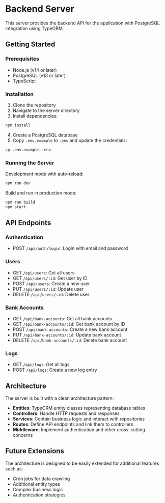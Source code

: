 
# Backend Server

This server provides the backend API for the application with PostgreSQL integration using TypeORM.

## Getting Started

### Prerequisites

- Node.js (v14 or later)
- PostgreSQL (v13 or later)
- TypeScript

### Installation

1. Clone the repository
2. Navigate to the server directory
3. Install dependencies:

```bash
npm install
```

4. Create a PostgreSQL database
5. Copy `.env.example` to `.env` and update the credentials:

```bash
cp .env.example .env
```

### Running the Server

Development mode with auto-reload:

```bash
npm run dev
```

Build and run in production mode:

```bash
npm run build
npm start
```

## API Endpoints

### Authentication

- POST `/api/auth/login`: Login with email and password

### Users

- GET `/api/users`: Get all users
- GET `/api/users/:id`: Get user by ID
- POST `/api/users`: Create a new user
- PUT `/api/users/:id`: Update user
- DELETE `/api/users/:id`: Delete user

### Bank Accounts

- GET `/api/bank-accounts`: Get all bank accounts
- GET `/api/bank-accounts/:id`: Get bank account by ID
- POST `/api/bank-accounts`: Create a new bank account
- PUT `/api/bank-accounts/:id`: Update bank account
- DELETE `/api/bank-accounts/:id`: Delete bank account

### Logs

- GET `/api/logs`: Get all logs
- POST `/api/logs`: Create a new log entry

## Architecture

The server is built with a clean architecture pattern:

- **Entities**: TypeORM entity classes representing database tables
- **Controllers**: Handle HTTP requests and responses
- **Services**: Contain business logic and interact with repositories
- **Routes**: Define API endpoints and link them to controllers
- **Middleware**: Implement authentication and other cross-cutting concerns

## Future Extensions

The architecture is designed to be easily extended for additional features such as:

- Cron jobs for data crawling
- Additional entity types
- Complex business logic
- Authentication strategies

